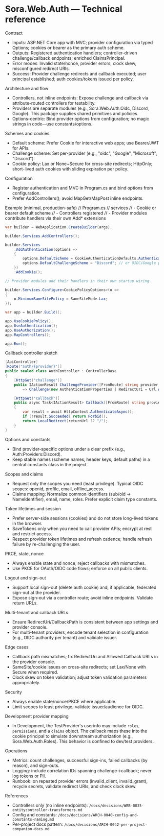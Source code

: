﻿# Sora.Web.Auth — Technical reference

Contract
- Inputs: ASP.NET Core app with MVC; provider configuration via typed Options; cookies or bearer as the primary auth scheme.
- Outputs: Registered authentication handlers; controller-driven challenge/callback endpoints; enriched ClaimsPrincipal.
- Error modes: Invalid state/nonce, provider errors, clock skew, misconfigured redirect URIs.
- Success: Provider challenge redirects and callback executed; user principal established; auth cookies/tokens issued per policy.

Architecture and flow
- Controllers, not inline endpoints: Expose challenge and callback via attribute-routed controllers for testability.
- Providers are separate modules (e.g., Sora.Web.Auth.Oidc, Discord, Google). This package supplies shared primitives and policies.
- Options-centric: Bind provider options from configuration; no magic strings in code—use constants/options.

Schemes and cookies
- Default scheme: Prefer Cookie for interactive web apps; use Bearer/JWT for APIs.
- Challenge scheme: Set per-provider (e.g., "oidc", "Google", "Microsoft", "Discord").
- Cookie policy: Lax or None+Secure for cross-site redirects; HttpOnly; short-lived auth cookies with sliding expiration per policy.

Configuration
- Register authentication and MVC in Program.cs and bind options from configuration.
- Prefer AddControllers(); avoid MapGet/MapPost inline endpoints.

Example (minimal, production-safe)
// Program.cs
// services
// - Cookie or bearer default scheme
// - Controllers registered
// - Provider modules contribute handlers via their own Add* extensions

```csharp
var builder = WebApplication.CreateBuilder(args);

builder.Services.AddControllers();

builder.Services
    .AddAuthentication(options =>
    {
        options.DefaultScheme = CookieAuthenticationDefaults.AuthenticationScheme;
        options.DefaultChallengeScheme = "Discord"; // or OIDC/Google per provider
    })
    .AddCookie();

// Provider modules add their handlers in their own startup wiring.

builder.Services.Configure<CookiePolicyOptions>(o =>
{
    o.MinimumSameSitePolicy = SameSiteMode.Lax;
});

var app = builder.Build();

app.UseCookiePolicy();
app.UseAuthentication();
app.UseAuthorization();
app.MapControllers();

app.Run();
```

Callback controller sketch

```csharp
[ApiController]
[Route("auth/{provider}")]
public sealed class AuthController : ControllerBase
{
    [HttpGet("challenge")]
    public IActionResult ChallengeProvider([FromRoute] string provider, [FromQuery] string? returnUrl)
        => Challenge(new AuthenticationProperties { RedirectUri = Url.Action("Callback", new { provider, returnUrl }) }, provider);

    [HttpGet("callback")]
    public async Task<IActionResult> Callback([FromRoute] string provider, [FromQuery] string? returnUrl)
    {
        var result = await HttpContext.AuthenticateAsync();
        if (!result.Succeeded) return Forbid();
        return LocalRedirect(returnUrl ?? "/");
    }
}
```

Options and constants
- Bind provider-specific options under a clear prefix (e.g., Auth:Providers:Discord).
- Keep stable names (scheme names, header keys, default paths) in a central constants class in the project.

Scopes and claims
- Request only the scopes you need (least privilege). Typical OIDC scopes: openid, profile, email, offline_access.
- Claims mapping: Normalize common identifiers (sub/oid → NameIdentifier), email, name, roles. Prefer explicit claim type constants.

Token lifetimes and session
- Prefer server-side sessions (cookies) and do not store long-lived tokens in the browser.
- SaveTokens only when you need to call provider APIs; encrypt at rest and restrict access.
- Respect provider token lifetimes and refresh cadence; handle refresh failure by re-challenging the user.

PKCE, state, nonce
- Always enable state and nonce; reject callbacks with mismatches.
- Use PKCE for OAuth/OIDC code flows; enforce on all public clients.

Logout and sign-out
- Support local sign-out (delete auth cookie) and, if applicable, federated sign-out at the provider.
- Expose sign-out via a controller route; avoid inline endpoints. Validate return URLs.

Multi-tenant and callback URLs
- Ensure RedirectUri/CallbackPath is consistent between app settings and provider console.
- For multi-tenant providers, encode tenant selection in configuration (e.g., OIDC authority per tenant) and validate issuer.

Edge cases
- Callback path mismatches; fix RedirectUri and Allowed Callback URLs in the provider console.
- SameSite/cookie issues on cross-site redirects; set Lax/None with Secure when required.
- Clock skew on token validation; adjust token validation parameters appropriately.

Security
- Always enable state/nonce/PKCE where applicable.
- Limit scopes to least privilege; validate issuer/audience for OIDC.

Development provider mapping
- In Development, the TestProvider's userinfo may include `roles`, `permissions`, and a `claims` object. The callback maps these into the cookie principal to simulate downstream authorization (e.g., Sora.Web.Auth.Roles). This behavior is confined to dev/test providers.

Operations
- Metrics: count challenges, successful sign-ins, failed callbacks (by reason), and sign-outs.
- Logging: include correlation IDs spanning challenge→callback; never log tokens or PII.
- Runbook: on repeated provider errors (invalid_client, invalid_grant), recycle secrets, validate redirect URIs, and check clock skew.

References
- Controllers only (no inline endpoints): `/docs/decisions/WEB-0035-entitycontroller-transformers.md`
- Config and constants: `/docs/decisions/ARCH-0040-config-and-constants-naming.md`
- Per-project docs pattern: `/docs/decisions/ARCH-0042-per-project-companion-docs.md`
